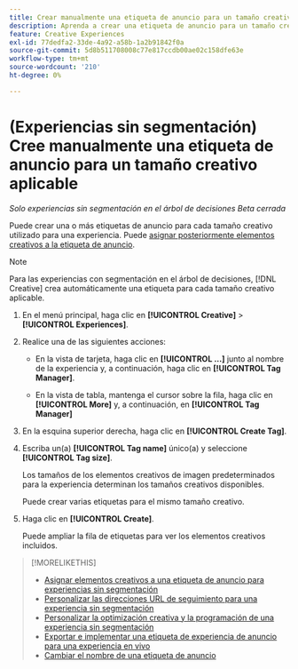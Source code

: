 ```yaml
---
title: Crear manualmente una etiqueta de anuncio para un tamaño creativo aplicable
description: Aprenda a crear una etiqueta de anuncio para un tamaño creativo específico.
feature: Creative Experiences
exl-id: 77dedfa2-33de-4a92-a58b-1a2b91842f0a
source-git-commit: 5d8b511708008c77e817ccdb00ae02c158dfe63e
workflow-type: tm+mt
source-wordcount: '210'
ht-degree: 0%

---
```


# (Experiencias sin segmentación) Cree manualmente una etiqueta de anuncio para un tamaño creativo aplicable

*Solo experiencias sin segmentación en el árbol de decisiones*
*Beta cerrada*

Puede crear una o más etiquetas de anuncio para cada tamaño creativo utilizado para una experiencia. Puede [asignar posteriormente elementos creativos a la etiqueta de anuncio](experience-tag-assign-creatives.md).

>[!NOTE]
>
>Para las experiencias con segmentación en el árbol de decisiones, [!DNL Creative] crea automáticamente una etiqueta para cada tamaño creativo aplicable.

1. En el menú principal, haga clic en **[!UICONTROL Creative]** > **[!UICONTROL Experiences]**.

1. Realice una de las siguientes acciones:

   * En la vista de tarjeta, haga clic en **[!UICONTROL ...]** junto al nombre de la experiencia y, a continuación, haga clic en **[!UICONTROL Tag Manager]**.

   * En la vista de tabla, mantenga el cursor sobre la fila, haga clic en **[!UICONTROL More]** y, a continuación, en **[!UICONTROL Tag Manager]**

1. En la esquina superior derecha, haga clic en **[!UICONTROL Create Tag]**.

1. Escriba un(a) **[!UICONTROL Tag name]** único(a) y seleccione **[!UICONTROL Tag size]**.

   Los tamaños de los elementos creativos de imagen predeterminados para la experiencia determinan los tamaños creativos disponibles.

   Puede crear varias etiquetas para el mismo tamaño creativo.<!-- What are the implications? -->

1. Haga clic en **[!UICONTROL Create]**.

   Puede ampliar la fila de etiquetas para ver los elementos creativos incluidos.

>[!MORELIKETHIS]
>
>* [Asignar elementos creativos a una etiqueta de anuncio para experiencias sin segmentación](experience-tag-assign-creatives.md)
>* [Personalizar las direcciones URL de seguimiento para una experiencia sin segmentación](experience-tracking-urls-no-targeting.md)
>* [Personalizar la optimización creativa y la programación de una experiencia sin segmentación](experience-optimization-scheduling-no-targeting.md)
>* [Exportar e implementar una etiqueta de experiencia de anuncio para una experiencia en vivo](experience-tag-export.md)
>* [Cambiar el nombre de una etiqueta de anuncio](experience-tag-rename.md)
